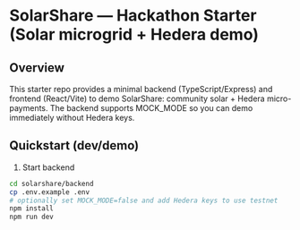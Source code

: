 # SolarShare — Hackathon Starter (Solar microgrid + Hedera demo)

## Overview

This starter repo provides a minimal backend (TypeScript/Express) and frontend (React/Vite) to demo SolarShare: community solar + Hedera micro-payments. The backend supports MOCK_MODE so you can demo immediately without Hedera keys.

## Quickstart (dev/demo)

1. Start backend

```bash
cd solarshare/backend
cp .env.example .env
# optionally set MOCK_MODE=false and add Hedera keys to use testnet
npm install
npm run dev
```
